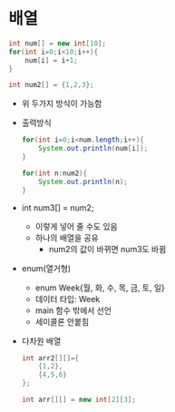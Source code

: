# 배열

```java
int num[] = new int[10];
for(int i=0;i<10;i++){
	num[i] = i+1;
}

int num2[] = {1,2,3};
```

* 위 두가지 방식이 가능함

* 출력방식

  ```java
  for(int i=0;i<num.length;i++){
      System.out.println(num[i]);
  }
  
  for(int n:num2){
      System.out.println(n);
  }
  ```

* int num3[] = num2;
  * 이렇게 넣어 줄 수도 있음
  * 하나의 배열을 공유
    * num2의 값이 바뀌면 num3도 바뀜

* enum(열거형)
  * enum Week{월, 화, 수, 목, 금, 토, 일}
  * 데이터 타입: Week
  * main 함수 밖에서 선언
  * 세미콜론 안붙힘

* 다차원 배열

  ```java
  int arr2[][]={
      {1,2},
      {4,5,6}
  };
  
  int arr[][] = new int[2][3];
  ```

  

